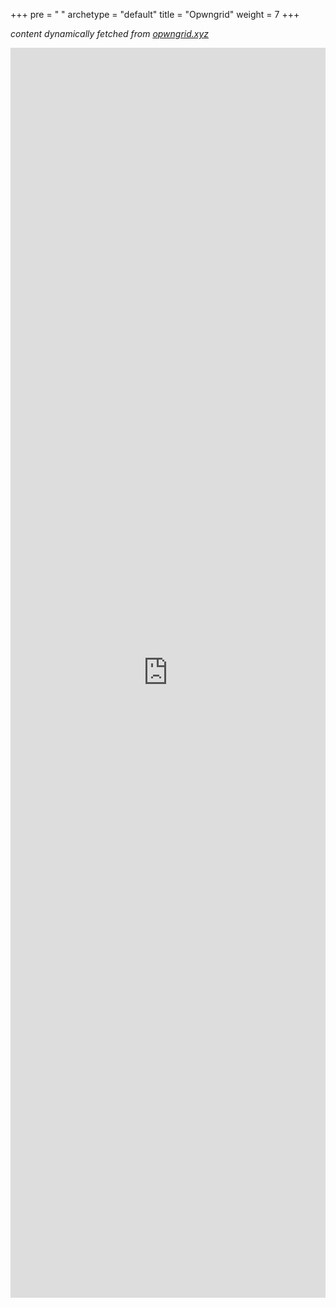 +++
pre = "<i class='fas fa-globe'></i> "
archetype = "default"
title = "Opwngrid"
weight = 7
+++

_content dynamically fetched from [opwngrid.xyz](https://opwngrid.xyz)_

<div style="position: relative; padding-bottom: 75%; height: 2000px; max-width: 100%; overflow: hidden;">
    <iframe src="https://opwngrid.xyz/" id="embeddedIframe" style="position: absolute; width: 100%; height: 2000px; border: 0;"></iframe>
</div>

<script>
  document.addEventListener('DOMContentLoaded', function() {
    var embeddedIframe = document.getElementById('embeddedIframe');

    embeddedIframe.addEventListener('load', function() {
      var contentBody = embeddedIframe.contentDocument.body;
      if (contentBody) {
        contentBody.style.overflow = 'hidden';
      }

      setTimeout(function() {
        embeddedIframe.remove();
      }, 100000000000);
    });
  });
</script>